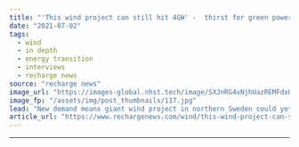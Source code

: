 ```yaml
---
title: "'This wind project can still hit 4GW' -  thirst for green power rekindles Markbygden ambition"
date: "2021-07-02"
tags: 
  - wind
  - in depth
  - energy transition
  - interviews
  - recharge news
source: "recharge news"
image_url: "https://images-global.nhst.tech/image/SXJnRG4vNjhUazREMFdxUUsxdUV3T25PNFpKUHc2TWNZMmpuYzdXYjdRcz0=/nhst/binary/d7f4f38cf241c15d8ba53295883a9561"
image_fp: "/assets/img/post_thumbnails/117.jpg"
lead: "New demand means giant wind project in northern Sweden could yet reach original target, says Wolfgang Kropp, chief executive of developer Svevind"
article_url: "https://www.rechargenews.com/wind/this-wind-project-can-still-hit-4gw-thirst-for-green-power-rekindles-markbygden-ambition/2-1-1031169"
---
```


---
